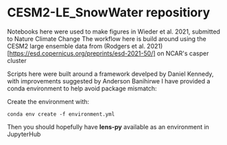 # CESM2-LE_SnowWater repositiory
Notebooks here were used to make figures in Wieder et al. 2021, submitted to Nature Climate Change
The workflow here is build around using the CESM2 large ensemble data from (Rodgers et al. 2021)[https://esd.copernicus.org/preprints/esd-2021-50/] on NCAR's casper cluster


Scripts here were built around a framework develped by Daniel Kennedy, with improvements suggested by Anderson Banihirwe
I have provided a conda environment to help avoid package mismatch:

Create the environment with:

`conda env create -f environment.yml`

Then you should hopefully have **lens-py** available as an environment in JupyterHub
